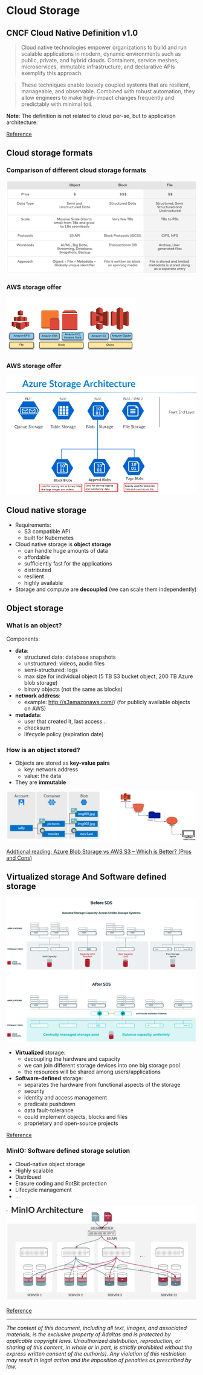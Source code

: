 
# Cloud Storage

## CNCF Cloud Native Definition v1.0

> Cloud native technologies empower organizations to build and run scalable applications in modern, dynamic environments such as public, private, and hybrid clouds. Containers, service meshes, microservices, immutable infrastructure, and declarative APIs exemplify this approach.

>These techniques enable loosely coupled systems that are resilient, manageable, and observable. Combined with robust automation, they allow engineers to make high-impact changes frequently and predictably with minimal toil.

**Note**: The definition is not related to cloud per-se, but to application architecture.  

[Reference](https://github.com/cncf/toc/blob/main/DEFINITION.md)

## Cloud storage formats

### Comparison of different cloud storage formats

![Cloud storage formats](./assets/cloud_storage_formats.png)

### AWS storage offer

![AWS storage offer](./assets/aws_storage.png)

### AWS storage offer

![Azure storage offer](./assets/azure_storage.png)

## Cloud native storage

- Requirements:
    - S3 compatible API
    - built for Kubernetes
- Cloud native storage is **object storage**
    - can handle huge amounts of data
    - affordable
    - sufficiently fast for the applications
    - distributed
    - resilient
    - highly available
- Storage and compute are **decoupled** (we can scale them independently)

## Object storage

### What is an object?

Components:

- **data**:
    - structured data: database snapshots
    - unstructured: videos, audio files
    - semi-structured: logs
    - max size for individual object (5 TB S3 bucket object, 200 TB Azure blob storage)
    - binary objects (not the same as blocks)
- **network address**: 
    - example: http://s3amazonaws.com/<bucket-name>/<object-name> (for publicly available objects on AWS)
- **metadata**: 
    - user that created it, last access…
    - checksum
    - lifecycle policy (expiration date)

### How is an object stored?

- Objects are stored as **key-value pairs**
    - key: network address
    - value: the data
- They are **immutable**

![](./assets/azure_aws_storage.png)

[Addtional reading: Azure Blob Storage vs AWS S3 – Which is Better? (Pros and Cons)](https://cloudinfrastructureservices.co.uk/azure-blob-storage-vs-aws-s3-which-is-better/)

## Virtualized storage And Software defined storage

![SDS](./assets/sds.png)

- **Virtualized** storage: 
    - decoupling the hardware and capacity
    - we can join different storage devices into one big storage pool
    - the resources will be shared among users/applications
- **Software-defined** storage: 
    - separates the hardware from functional aspects of the storage
    - security
    - identity and access management 
    - predicate pushdown
    - data fault-tolerance
    - could implement objects, blocks and files
    - proprietary and open-source projects

[Reference](https://www.datacore.com/software-defined-storage/)

### MinIO: Software defined storage solution

- Cloud-native object storage
- Highly scalable
- Distribued
- Erasure coding and RotBit protection
- Lifecycle management
- ...

![MinIO Architecture](./assets/minio_architecture.png)

[Reference](https://min.io/product/overview)

---

*The content of this document, including all text, images, and associated materials, is the exclusive property of Adaltas and is protected by applicable copyright laws. Unauthorized distribution, reproduction, or sharing of this content, in whole or in part, is strictly prohibited without the express written consent of the author(s). Any violation of this restriction may result in legal action and the imposition of penalties as prescribed by law.*
